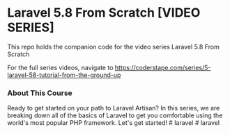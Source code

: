 # Laravel 5.8 From Scratch [VIDEO SERIES]

This repo holds the companion code for the video series Laravel 5.8 From Scratch

For the full series videos, navigate to
https://coderstape.com/series/5-laravel-58-tutorial-from-the-ground-up

### About This Course

Ready to get started on your path to Laravel Artisan? In this series, we are breaking down all of the basics of Laravel to get you comfortable using the world's most popular PHP framework. Let's get started!
#   l a r a v e l  
 #   l a r a v e l  
 